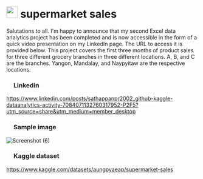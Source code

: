 # <img src="https://github.com/sathappanPR/Analytics_supermarket-sales/assets/84607354/376dcaed-7a56-4c5c-b65e-39676ccab549" width="30"> supermarket sales
Salutations to all. I'm happy to announce that my second Excel data analytics project has been completed and is now accessible in the form of a quick video presentation on my LinkedIn page. The URL to access it is provided below. This project covers the first three months of product sales for three different grocery branches in three different locations. A, B, and C are the branches. Yangon, Mandalay, and Naypyitaw are the respective locations.
### <img src="https://github.com/sathappanPR/Analytics_supermarket-sales/assets/84607354/9c0971bf-9435-41ce-bc01-47338e1432a1" width="15"> Linkedin 
https://www.linkedin.com/posts/sathappanpr2002_github-kaggle-dataanalytics-activity-7084071132760317952-P2F5?utm_source=share&utm_medium=member_desktop 
### <img src="https://github.com/sathappanPR/Analytics_supermarket-sales/assets/84607354/57c62f88-18bd-49c8-8d69-deb1e7af34eb" width="15"> Sample image
![Screenshot (6)](https://github.com/sathappanPR/Analytics_supermarket-sales/assets/84607354/41668b95-2b0d-482b-80ca-ec516d923ab6)
### <img src="https://github.com/sathappanPR/Analytics_supermarket-sales/assets/84607354/adf74ae8-51f2-4e6e-8087-e296c4900c3d" width="15"> Kaggle dataset 
https://www.kaggle.com/datasets/aungpyaeap/supermarket-sales
